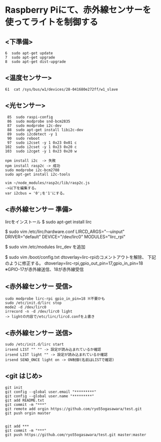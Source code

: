 # Raspberry Piにて、赤外線センサーを使ってライトを制御する
## <下準備>
    6  sudo apt-get update
    7  sudo apt-get upgrade
    8  sudo apt-get dist-upgrade 

## <温度センサー>
    61  cat /sys/bus/w1/devices/28-041680e272ff/w1_slave 

## <光センサー>
     85  sudo raspi-config 
     86  sudo modprobe snd-bcm2835
     87  sudo modprobe i2c-dev
     88  sudo apt-get install libi2c-dev
     89  sudo i2cdetect -y 1
     90  sudo reboot
     97  sudo i2cset -y 1 0x23 0x01 c
    102  sudo i2cset -y 1 0x23 0x20 c
    103  sudo i2cget -y 1 0x23 0x20 w

    npm install i2c  -> 失敗
    npm install rasp2c -> 成功
    sudo modprobe i2c-bcm2708
    sudo apt-get install i2c-tools

    vim ~/node_modules/rasp2c/lib/rasp2c.js
    ->以下を編集する。
    var i2cbus = '0';を'1'にする。

## <赤外線センサー 準備>
lircをインストール
$ sudo apt-get install lirc

$ sudo vim /etc/lirc/hardware.conf
LIRCD_ARGS="--uinput"
DRIVER="default"
DEVICE="/dev/lirc0"
MODULES="lirc_rpi"

$ sudo vim /etc/modules
lirc_dev
を追加

$ sudo vim /boot/config.txt
dtoverlay=lirc-rpiのコメントアウトを解除、
下記のように修正する。
dtoverlay=lirc-rpi,gpio_out_pin=17,gpio_in_pin=18
※GPIO-17が赤外線送信、18が赤外線受信

## <赤外線センサー 受信>
    sudo modprobe lirc-rpi gpio_in_pin=18 ※不要かも
    sudo /etc/init.d/lirc stop
    mode2 -d /dev/lirc0
    irrecord -n -d /dev/lirc0 light
    -> lightの内容で/etc/lirc/lircd.confを上書き

## <赤外線センサー 送信>
    sudo /etc/init.d/lirc start
    irsend LIST "" "" -> 設定が読み込まれているか確認
    irsend LIST light "" -> 設定が読み込まれているか確認
    irsend SEND_ONCE light on -> ON制御(名前はLISTで確認)

## <git はじめ>
    git init
    git config --global user.email "*********"
    git config --global user.name "*********"
    git add README.txt
    git commit -m "***"
    git remote add orgin https://github.com/ryo55ogasawara/test.git
    git push orgin master

## <git>
    git add ***
    git commit -m "***"
    git push https://github.com/ryo55ogasawara/test.git master:master


